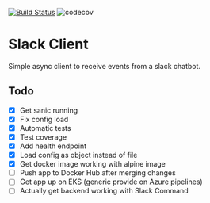 [![Build Status](https://dev.azure.com/kubernetes-test/eks-practice/_apis/build/status/nkuik.slack-client?branchName=master)](https://dev.azure.com/kubernetes-test/eks-practice/_build/latest?definitionId=2&branchName=master)
![codecov](https://codecov.io/gh/nkuik/slack-client/branch/master/graph/badge.svg)

# Slack Client

Simple async client to receive events from a slack chatbot.

## Todo

- [X] Get sanic running
- [X] Fix config load
- [X] Automatic tests
- [X] Test coverage
- [X] Add health endpoint
- [X] Load config as object instead of file
- [X] Get docker image working with alpine image
- [ ] Push app to Docker Hub after merging changes
- [ ] Get app up on EKS (generic provide on Azure pipelines)
- [ ] Actually get backend working with Slack Command
